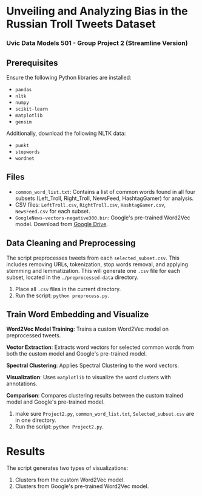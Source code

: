 # Unveiling and Analyzing Bias in the Russian Troll Tweets Dataset
### Uvic Data Models 501 - Group Project 2 (Streamline Version)

## Prerequisites
Ensure the following Python libraries are installed:
- `pandas`
- `nltk`
- `numpy`
- `scikit-learn`
- `matplotlib`
- `gensim`

Additionally, download the following NLTK data:
- `punkt`
- `stopwords`
- `wordnet`

## Files
- `common_word_list.txt`: Contains a list of common words found in all four subsets (Left_Troll, Right_Troll, NewsFeed, HashtagGamer) for analysis.
- CSV files: `LeftTroll.csv`, `RightTroll.csv`, `HashtagGamer.csv`, `NewsFeed.csv` for each subset.
- `GoogleNews-vectors-negative300.bin`: Google's pre-trained Word2Vec model. Download from [Google Drive](https://drive.google.com/file/d/0B7XkCwpI5KDYNlNUTTlSS21pQmM/edit?resourcekey=0-wjGZdNAUop6WykTtMip30g).

## Data Cleaning and Preprocessing
The script preprocesses tweets from each `selected_subset.csv`. This includes removing URLs, tokenization, stop words removal, and applying stemming and lemmatization. This will generate one `.csv` file for each subset, located in the `./preprocessed-data` directory.

1. Place all `.csv` files in the current directory.
2. Run the script: `python preprocess.py`.

## Train Word Embedding and Visualize
**Word2Vec Model Training**: Trains a custom Word2Vec model on preprocessed tweets.

**Vector Extraction**: Extracts word vectors for selected common words from both the custom model and Google's pre-trained model.

**Spectral Clustering**: Applies Spectral Clustering to the word vectors.

**Visualization**: Uses `matplotlib` to visualize the word clusters with annotations.

**Comparison**: Compares clustering results between the custom trained model and Google's pre-trained model.

1. make sure `Project2.py`, `common_word_list.txt`, `Selected_subset.csv` are in one directory.
2. Run the script: `python Project2.py`.

# Results
The script generates two types of visualizations:
1. Clusters from the custom Word2Vec model.
2. Clusters from Google's pre-trained Word2Vec model.
